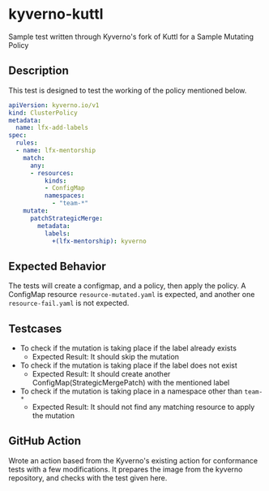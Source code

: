 # kyverno-kuttl
Sample test written through Kyverno's fork of Kuttl for a Sample Mutating Policy

## Description

This test is designed to test the working of the policy mentioned below.
```yaml
apiVersion: kyverno.io/v1
kind: ClusterPolicy
metadata:
  name: lfx-add-labels
spec:
  rules:
  - name: lfx-mentorship
    match:
      any:
      - resources:
          kinds:
          - ConfigMap
          namespaces:
            - "team-*"
    mutate:
      patchStrategicMerge:
        metadata:
          labels:
            +(lfx-mentorship): kyverno
```

## Expected Behavior

The tests will create a configmap, and a policy, then apply the policy. A ConfigMap resource `resource-mutated.yaml` is expected, and another one `resource-fail.yaml` is not expected.

## Testcases

* To check if the mutation is taking place if the label already exists
    * Expected Result: It should skip the mutation
* To check if the mutation is taking place if the label does not exist
    * Expected Result: It should create another ConfigMap(StrategicMergePatch) with the mentioned label
* To check if the mutation is taking place in a namespace other than `team-*`
    * Expected Result: It should not find any matching resource to apply the mutation

## GitHub Action

Wrote an action based from the Kyverno's existing action for conformance tests with a few modifications. It prepares the image from the kyverno repository, and checks with the test given here.
